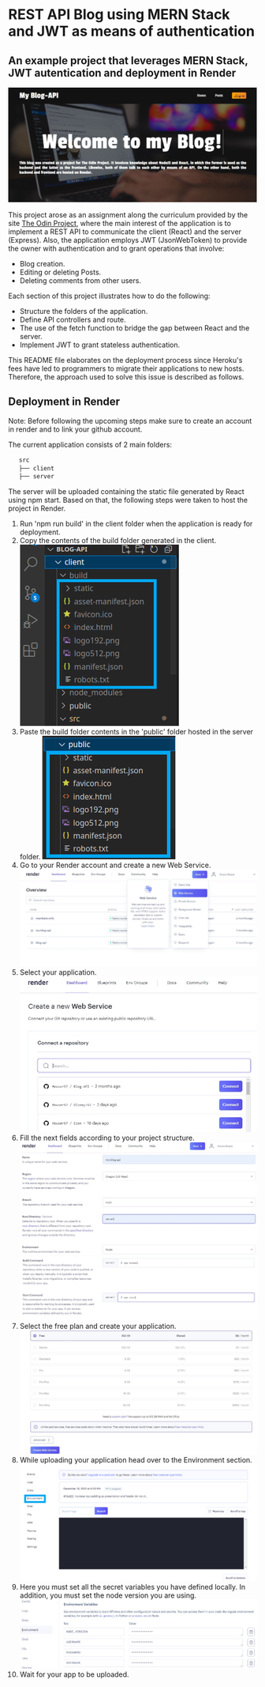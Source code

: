 # REST API Blog using MERN Stack and JWT as means of authentication

## An example project that leverages MERN Stack, JWT autentication and deployment in Render

![Image](client/src/assets/ImagesRD/BlogAPI.JPG)

This project arose as an assignment along the curriculum provided by the site [The Odin Project](https://www.theodinproject.com/), where the main interest of the application is to implement a REST API to communicate the client (React) and the server (Express). Also, the application employs JWT (JsonWebToken) to provide the owner with authentication and to grant operations that involve:

* Blog creation.
* Editing or deleting Posts.
* Deleting comments from other users.

Each section of this project illustrates how to do the following:

* Structure the folders of the application.
* Define API controllers and route.
* The use of the fetch function to bridge the gap between React and the server.
* Implement JWT to grant stateless authentication.

This README file elaborates on the deployment process since Heroku's fees have led
to programmers to migrate their applications to new hosts. Therefore, the approach 
used to solve this issue is described as follows.

## Deployment in Render

Note: Before following the upcoming steps make sure to create an account in render and to link your github account.

The current application consists of 2 main folders: 
 ```bash
    src
    ├── client
    ├── server
 ```

The server will be uploaded containing the static file generated by React using npm start. Based on that, the following steps were taken to host the project in Render.

1. Run 'npm run build' in the client folder when the application is ready for deployment.
2. Copy the contents of the build folder generated in the client.
![Image](client/src/assets/ImagesRD/BuildFolder.png)
3. Paste the build folder contents in the 'public' folder hosted in the server folder. 
![Image](client/src/assets/ImagesRD/publicBuild.png)
4. Go to your Render account and create a new Web Service.
![Image](client/src/assets/ImagesRD/CreateWebService.JPG)
5. Select your application.
![Image](client/src/assets/ImagesRD/SelectProject.JPG)
6. Fill the next fields according to your project structure.
![Image](client/src/assets/ImagesRD/Fill1.JPG)
![Image](client/src/assets/ImagesRD/Fill2.JPG)
7. Select the free plan and create your application.
![Image](client/src/assets/ImagesRD/FreePlan.JPG)
8. While uploading your application head over to the Environment section.
![Image](client/src/assets/ImagesRD/Environment.png)
9. Here you must set all the secret variables you have defined locally. In addition, you must set the node version you are using.
![Image](client/src/assets/ImagesRD/Secret.JPG)
9. Wait for your app to be uploaded.

